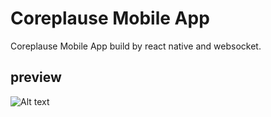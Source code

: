 # Coreplause Mobile App

Coreplause Mobile App build by react native and websocket.


## preview
 ![ Alt text](https://raw.githubusercontent.com/fajrulaulia/coreplause-react-native/master/example.gif) 
